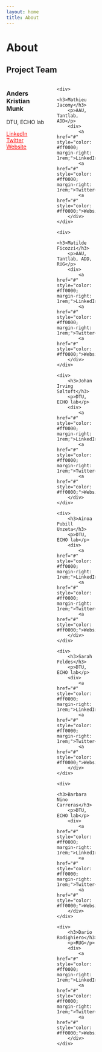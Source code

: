 ```yaml
---
layout: home
title: About
---
```


# About

## Project Team

<div style="display: grid; grid-template-columns: repeat(4, 1fr); gap: 2rem; max-width: 100%; margin: 0 auto;">
    <div>
        <h3>Anders Kristian Munk</h3>
        <p>DTU, ECHO lab</p>
        <div>
            <a href="#" style="color: #ff0000; margin-right: 1rem;">LinkedIn</a>
            <a href="#" style="color: #ff0000; margin-right: 1rem;">Twitter</a>
            <a href="#" style="color: #ff0000;">Website</a>
        </div>
    </div>

    <div>
        <h3>Mathieu Jacomy</h3>
        <p>AAU, Tantlab, ADD</p>
        <div>
            <a href="#" style="color: #ff0000; margin-right: 1rem;">LinkedIn</a>
            <a href="#" style="color: #ff0000; margin-right: 1rem;">Twitter</a>
            <a href="#" style="color: #ff0000;">Website</a>
        </div>
    </div>

    <div>
        <h3>Matilde Ficozzi</h3>
        <p>AAU, Tantlab, ADD, RUG</p>
        <div>
            <a href="#" style="color: #ff0000; margin-right: 1rem;">LinkedIn</a>
            <a href="#" style="color: #ff0000; margin-right: 1rem;">Twitter</a>
            <a href="#" style="color: #ff0000;">Website</a>
        </div>
    </div>

    <div>
        <h3>Johan Irving Søltoft</h3>
        <p>DTU, ECHO lab</p>
        <div>
            <a href="#" style="color: #ff0000; margin-right: 1rem;">LinkedIn</a>
            <a href="#" style="color: #ff0000; margin-right: 1rem;">Twitter</a>
            <a href="#" style="color: #ff0000;">Website</a>
        </div>
    </div>

    <div>
        <h3>Ainoa Pubill Unzeta</h3>
        <p>DTU, ECHO lab</p>
        <div>
            <a href="#" style="color: #ff0000; margin-right: 1rem;">LinkedIn</a>
            <a href="#" style="color: #ff0000; margin-right: 1rem;">Twitter</a>
            <a href="#" style="color: #ff0000;">Website</a>
        </div>
    </div>

    <div>
        <h3>Sarah Feldes</h3>
        <p>DTU, ECHO lab</p>
        <div>
            <a href="#" style="color: #ff0000; margin-right: 1rem;">LinkedIn</a>
            <a href="#" style="color: #ff0000; margin-right: 1rem;">Twitter</a>
            <a href="#" style="color: #ff0000;">Website</a>
        </div>
    </div>

    <div>
        <h3>Barbara Nino Carreras</h3>
        <p>DTU, ECHO lab</p>
        <div>
            <a href="#" style="color: #ff0000; margin-right: 1rem;">LinkedIn</a>
            <a href="#" style="color: #ff0000; margin-right: 1rem;">Twitter</a>
            <a href="#" style="color: #ff0000;">Website</a>
        </div>
    </div>

    <div>
        <h3>Dario Rodighiero</h3>
        <p>RUG</p>
        <div>
            <a href="#" style="color: #ff0000; margin-right: 1rem;">LinkedIn</a>
            <a href="#" style="color: #ff0000; margin-right: 1rem;">Twitter</a>
            <a href="#" style="color: #ff0000;">Website</a>
        </div>
    </div>
</div>
